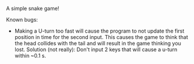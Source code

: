 A simple snake game!


Known bugs:

 * Making a U-turn too fast will cause the program to not update the first
    position in time for the second input. This causes the game to think that
    the head collides with the tail and will result in the game thinking you
    lost.
        Solution (not really): Don't input 2 keys that will cause a
         u-turn  within ~0.1 s.
